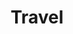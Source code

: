 ---
layout: post
category: etc
title: Travel
description: >
  여행....이 카테고리에 게시물을 쓰는 날이 많기를... 
related_posts:
  - 
addons:
  - related
  - comments
list: true
---